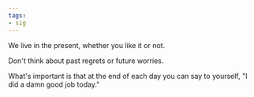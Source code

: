 ```yaml
---
tags:
- sig
---
```




We live in the present, whether you like it or not. 

Don't think about past regrets or future worries. 

What's important is that at the end of each day you can say to yourself, "I did a damn good job today."